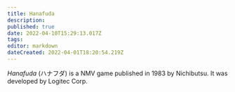 ```yaml
---
title: Hanafuda
description: 
published: true
date: 2022-04-10T15:29:13.017Z
tags: 
editor: markdown
dateCreated: 2022-04-01T18:20:54.219Z
---
```


_Hanafuda_ (<span lang='ja'>ハナフダ</span>) is a NMV game published in 1983 by Nichibutsu.
It was developed by Logitec Corp.
